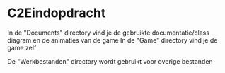 # C2Eindopdracht

In de "Documents" directory vind je de gebruikte documentatie/class diagram en de animaties van de game
In de "Game" directory vind je de game zelf

De "Werkbestanden" directory wordt gebruikt voor overige bestanden

